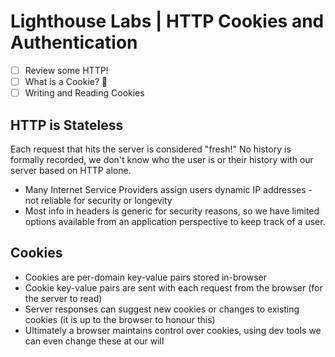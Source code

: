 # Lighthouse Labs | HTTP Cookies and Authentication

* [ ] Review some HTTP!
* [ ] What is a Cookie? 🍪
* [ ] Writing and Reading Cookies

## HTTP is Stateless

Each request that hits the server is considered "fresh!" No history is formally recorded, we don't know who the user is or their history with our server based on HTTP alone.

* Many Internet Service Providers assign users dynamic IP addresses - not reliable for security or longevity
* Most info in headers is generic for security reasons, so we have limited options available from an application perspective to keep track of a user.

## Cookies

* Cookies are per-domain key-value pairs stored in-browser
* Cookie key-value pairs are sent with each request from the browser (for the server to read)
* Server responses can suggest new cookies or changes to existing cookies (it is up to the browser to honour this)
* Ultimately a browser maintains control over cookies, using dev tools we can even change these at our will
